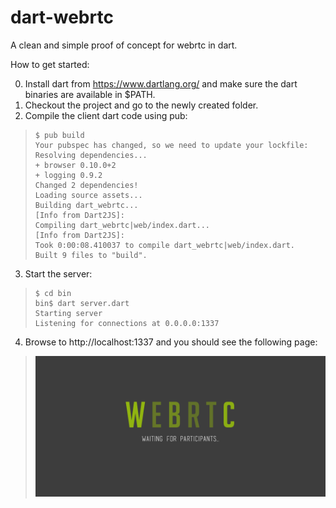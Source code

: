 dart-webrtc
===========
A clean and simple proof of concept for webrtc in dart.

How to get started:

0. Install dart from https://www.dartlang.org/ and make sure the dart binaries are available in $PATH.
1. Checkout the project and go to the newly created folder.
2. Compile the client dart code using pub:
> ```
> $ pub build
> Your pubspec has changed, so we need to update your lockfile:
> Resolving dependencies...
> + browser 0.10.0+2
> + logging 0.9.2
> Changed 2 dependencies!
> Loading source assets...
> Building dart_webrtc...
> [Info from Dart2JS]:
> Compiling dart_webrtc|web/index.dart...
> [Info from Dart2JS]:
> Took 0:00:08.410037 to compile dart_webrtc|web/index.dart.
> Built 9 files to "build".
> ```

3. Start the server:
> ```
> $ cd bin
> bin$ dart server.dart
> Starting server
> Listening for connections at 0.0.0.0:1337
> ```

4. Browse to http://localhost:1337 and you should see the following page:
> ![Screenshot](screenshot.png)
